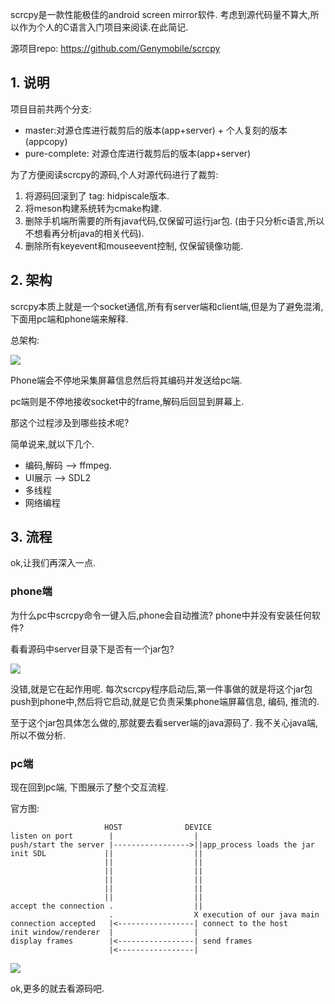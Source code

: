 scrcpy是一款性能极佳的android screen mirror软件. 考虑到源代码量不算大,所以作为个人的C语言入门项目来阅读.在此简记.

源项目repo: https://github.com/Genymobile/scrcpy

## 1. 说明

项目目前共两个分支:

- master:对源仓库进行裁剪后的版本(app+server) + 个人复刻的版本(appcopy)
- pure-complete: 对源仓库进行裁剪后的版本(app+server)

为了方便阅读scrcpy的源码,个人对源代码进行了裁剪:

1.  将源码回滚到了 tag: hidpiscale版本.
2. 将meson构建系统转为cmake构建.
3. 删除手机端所需要的所有java代码,仅保留可运行jar包. (由于只分析c语言,所以不想看再分析java的相关代码).
4. 删除所有keyevent和mouseevent控制, 仅保留镜像功能.

## 2. 架构

scrcpy本质上就是一个socket通信,所有有server端和client端,但是为了避免混淆,下面用pc端和phone端来解释.

总架构:

![](https://raw.githubusercontent.com/ravenxrz/phonemirror/master/pic/0.png)

Phone端会不停地采集屏幕信息然后将其编码并发送给pc端.

pc端则是不停地接收socket中的frame,解码后回显到屏幕上.

那这个过程涉及到哪些技术呢?

简单说来,就以下几个.

- 编码,解码 --> ffmpeg.
- UI展示 --> SDL2
- 多线程
- 网络编程

## 3. 流程

ok,让我们再深入一点.

### phone端

为什么pc中scrcpy命令一键入后,phone会自动推流? phone中并没有安装任何软件?

看看源码中server目录下是否有一个jar包? 

![](https://raw.githubusercontent.com/ravenxrz/phonemirror/master/pic/1.png)

没错,就是它在起作用呢. 每次scrcpy程序启动后,第一件事做的就是将这个jar包push到phone中,然后将它启动,就是它负责采集phone端屏幕信息, 编码, 推流的.

至于这个jar包具体怎么做的,那就要去看server端的java源码了. 我不关心java端,所以不做分析.

### pc端

现在回到pc端, 下图展示了整个交互流程.

官方图:

```
                     HOST              DEVICE
listen on port        |                  |
push/start the server |----------------->||app_process loads the jar
init SDL             ||                  ||
                     ||                  ||
                     ||                  ||
                     ||                  ||
                     ||                  ||
                     ||                  ||
accept the connection .                  ||
                      .                  X execution of our java main
connection accepted   |<-----------------| connect to the host
init window/renderer  |                  |
display frames        |<-----------------| send frames
                      |<-----------------|

```

![](https://raw.githubusercontent.com/ravenxrz/phonemirror/master/pic/2.png)

ok,更多的就去看源码吧.

